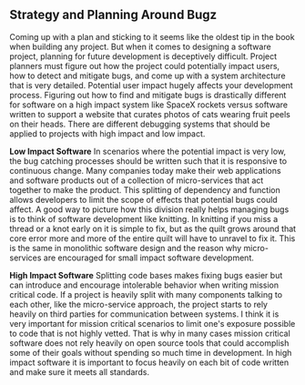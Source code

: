 ## Strategy and Planning Around Bugz
Coming up with a plan and sticking to it seems like the oldest tip in the book when building any project. But when it comes to designing a software project, planning for future development is deceptively difficult. Project planners must figure out how the project could potentially impact users, how to detect and mitigate bugs, and come up with a system architecture that is very detailed. Potential user impact hugely affects your development process. Figuring out how to find and mitigate bugs is drastically different for software on a high impact system like SpaceX rockets versus software written to support a website that curates photos of cats wearing fruit peels on their heads. There are different debugging systems that should be applied to projects with high impact and low impact.

**Low Impact Software**
In scenarios where the potential impact is very low, the bug catching processes should be written such that it is responsive to continuous change. Many companies today make their web applications and software products out of a collection of micro-services that act together to make the product. This splitting of dependency and function allows developers to limit the scope of effects that potential bugs could affect. A good way to picture how this division really helps managing bugs is to think of software development like knitting. In knitting if you miss a thread or a knot early on it is simple to fix, but as the quilt grows around that core error more and more of the entire quilt will have to unravel to fix it. This is the same in monolithic software design and the reason why micro-services are encouraged for small impact software development.

**High Impact Software**
Splitting code bases makes fixing bugs easier but can introduce and encourage intolerable behavior when writing mission critical code. If a project is heavily split with many components talking to each other, like the micro-service approach, the project starts to rely heavily on third parties for communication between systems. I think it is very important for mission critical scenarios to limit one's exposure possible to code that is not highly vetted. That is why in many cases mission critical software does not rely heavily on open source tools that could accomplish some of their goals without spending so much time in development. In high impact software it is important to focus heavily on each bit of code written and make sure it meets all standards. 